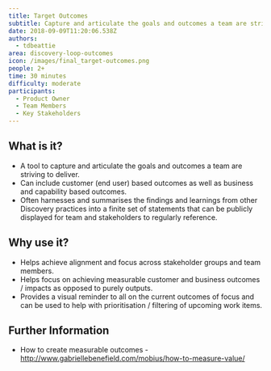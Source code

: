 ```yaml
---
title: Target Outcomes
subtitle: Capture and articulate the goals and outcomes a team are striving to deliver
date: 2018-09-09T11:20:06.538Z
authors:
  - tdbeattie
area: discovery-loop-outcomes
icon: /images/final_target-outcomes.png
people: 2+
time: 30 minutes
difficulty: moderate
participants:
  - Product Owner
  - Team Members
  - Key Stakeholders
---
```

## What is it?

* A tool to capture and articulate the goals and outcomes a team are striving to deliver.
* Can include customer (end user) based outcomes as well as business and capability based outcomes.
* Often harnesses and summarises the findings and learnings from other Discovery practices into a finite set of statements that can be publicly displayed for team and stakeholders to regularly reference.



## Why use it?

* Helps achieve alignment and focus across stakeholder groups and team members.
* Helps focus on achieving measurable customer and business outcomes / impacts as opposed to purely outputs.
* Provides a visual reminder to all on the current outcomes of focus and can be used to help with prioritisation / filtering of upcoming work items.



## Further Information

* How to create measurable outcomes - http://www.gabriellebenefield.com/mobius/how-to-measure-value/
